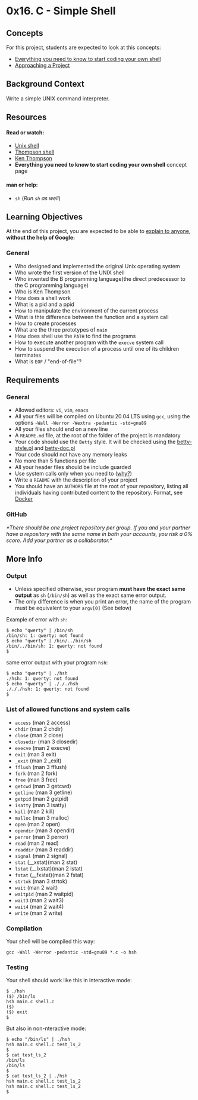 # 0x16. C - Simple Shell

## Concepts
For this project, students are expected to look at this concepts:
* [Everything you need to know to start coding your own shell](https://alx-intranet.hbtn.io/concepts/64)
* [Approaching a Project](https://alx-intranet.hbtn.io/concepts/350)

## Background Context
Write a simple UNIX command interpreter.

## Resources

#### Read or watch:

- [Unix shell]()
- [Thompson shell]()
- [Ken Thompson]()
- __Everything you need to know to start coding your own shell__ concept page

#### man or help:
* `sh` (*Run `sh` as well*)

## Learning Objectives
At the end of this project, you are expected to be able to [explain to anyone](), **without the help of Google:**

### General
* Who designed and implemented the original Unix operating system
* Who wrote the first version of the UNIX shell
* Who invented the B programming language(the direct predecessor to the C programming language)
* Who is Ken Thompson
* How does a shell work
* What is a pid and a ppid
* How to manipulate the environment of the current process
* What is thte difference between the function and a system call
* How to create processes
* What are the three prototypes of `main`
* How does shell use the `PATH` to find the programs
* How to execute another program with the `execve` system call
* How to suspend the execution of a process until one of its children terminates
* What is `EOF` / "end-of-file"?

## Requirements

### General
- Allowed editors: `vi`, `vim`, `emacs`
- All your files will be compiled on Ubuntu 20.04 LTS using `gcc`, using the options `-Wall -Werror -Wextra -pedantic -std=gnu89`
- All your files should end on a new line
- A `README.md` file, at the root of the folder of the project is mandatory
- Your code should use the `Betty` style. It will be checked using the [betty-style.pl]() and [betty-doc.pl]()
- Your code should not have any memory leaks
- No more than 5 functions per file
- All your header files should be include guarded
- Use system calls only when you need to ([why?](https://www.quora.com/Why-are-system-calls-expensive-in-operating-systems))
- Write a `README` with the description of your project
- You should have an `AUTHORS` file at the root of your repository, listing all individuals having contributed content to the repository. Format, see [Docker](https://github.com/moby/moby/blob/master/AUTHORS)

### GitHub
_\*There should be one project repository per group. If you and your partner have a repository with the same name in both your accounts, you risk a 0% score. Add your partner as a collaborator.*_

## More Info

### Output
- Unless specified otherwise, your program **must have the exact same output** as `sh` (`/bin/sh`) as well as the exact same error output.
- The only difference is when you print an error, the name of the program must be equivalent to your `argv[0]` (See below)

Example of error with `sh`:

```
$ echo "qwerty" | /bin/sh
/bin/sh: 1: qwerty: not found
$ echo "qwerty" | /bin/../bin/sh
/bin/../bin/sh: 1: qwerty: not found
$
```
same error output with your program `hsh`:

```
$ echo "qwerty" | ./hsh
./hsh: 1: qwerty: not found
$ echo "qwerty" | ./././hsh
./././hsh: 1: qwerty: not found
$
```

### List of allowed functions and system calls
* `access` (man 2 access)
* `chdir` (man 2 chdir)
* `close` (man 2 close)
* `closedir` (man 3 closedir)
* `execve` (man 2 execve)
* `exit` (man 3 exit)
* `_exit` (man 2 _exit)
* `fflush` (man 3 fflush)
* `fork` (man 2 fork)
* `free` (man 3 free)
* `getcwd` (man 3 getcwd)
* `getline` (man 3 getline)
* `getpid` (man 2 getpid)
* `isatty` (man 3 isatty)
* `kill` (man 2 kill)
* `malloc` (man 3 malloc)
* `open` (man 2 open)
* `opendir` (man 3 opendir)
* `perror` (man 3 perror)
* `read` (man 2 read)
* `readdir` (man 3 readdir)
* `signal` (man 2 signal)
* `stat` (__xstat)(man 2 stat)
* `lstat` (__lxstat)(man 2 lstat)
* `fstat` (__fxstat)(man 2 fstat)
* `strtok` (man 3 strtok)
* `wait` (man 2 wait)
* `waitpid` (man 2 waitpid)
* `wait3` (man 2 wait3)
* `wait4` (man 2 wait4)
* `write` (man 2 write)

### Compilation
Your shell will be compiled this way:

~~~~~
gcc -Wall -Werror -pedantic -std=gnu89 *.c -o hsh
~~~~~

### Testing
Your shell should work like this in interactive mode:

~~~~~
$ ./hsh
($) /bin/ls
hsh main.c shell.c
($)
($) exit
$
~~~~~

But also in non-nteractive mode:

~~~~~
$ echo "/bin/ls" | ./hsh
hsh main.c shell.c test_ls_2
$
$ cat test_ls_2
/bin/ls
/bin/ls
$
$ cat test_ls_2 | ./hsh
hsh main.c shell.c test_ls_2
hsh main.c shell.c test_ls_2
$
~~~~~
